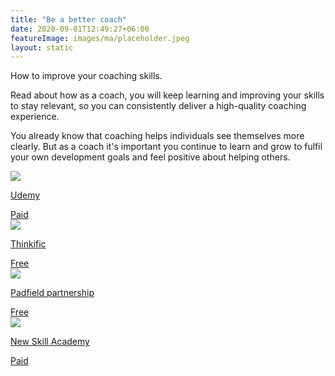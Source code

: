 ```yaml
---
title: "Be a better coach"
date: 2020-09-01T12:49:27+06:00
featureImage: images/ma/placeholder.jpeg
layout: static
---
```


How to improve your coaching skills.

Read about how as a coach, you will keep learning and improving your skills to stay relevant, so you can consistently deliver a high-quality coaching experience.

You already know that coaching helps individuals see themselves more clearly. But as a coach it's important you continue to learn and grow to fulfil your own development goals and feel positive about helping others.

<a class="ma-link" href="https://click.linksynergy.com/deeplink?id=L8N3em0sP4o&mid=47900&murl=https://www.udemy.com/"><div class="ma-card"><div class="ma-icon"><img src ="/images/icon-pound.png"/></div><div class="ma-name"><p>Udemy</p></div><div class="ma-paid-text"><span>Paid</span></div></div></a><a class="ma-link" href="https://www.thinkific.com/blog/how-to-improve-your-coaching-skills/"><div class="ma-card"><div class="ma-icon"><img src ="/images/icon-check.png"/></div><div class="ma-name"><p>Thinkific</p></div><div class="ma-paid-text"><span>Free</span></div></div></a><a class="ma-link" href="https://padfieldpartnership.com/why-and-how-to-improve-your-coaching-skills/"><div class="ma-card"><div class="ma-icon"><img src ="/images/icon-check.png"/></div><div class="ma-name"><p>Padfield partnership</p></div><div class="ma-paid-text"><span>Free</span></div></div></a><a class="ma-link" href="https://www.awin1.com/cread.php?awinmid=31125&awinaffid=1198638&ued=https%3A%2F%2Fnewskillsacademy.com%2F"><div class="ma-card"><div class="ma-icon"><img src ="/images/icon-pound.png"/></div><div class="ma-name"><p>New Skill Academy</p></div><div class="ma-paid-text"><span>Paid</span></div></div></a>  

<br/><br/>






